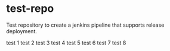 # test-repo
Test repository to create a jenkins pipeline that supports release deployment.

test 1
test 2
test 3
test 4
test 5
test 6
test 7
test 8
